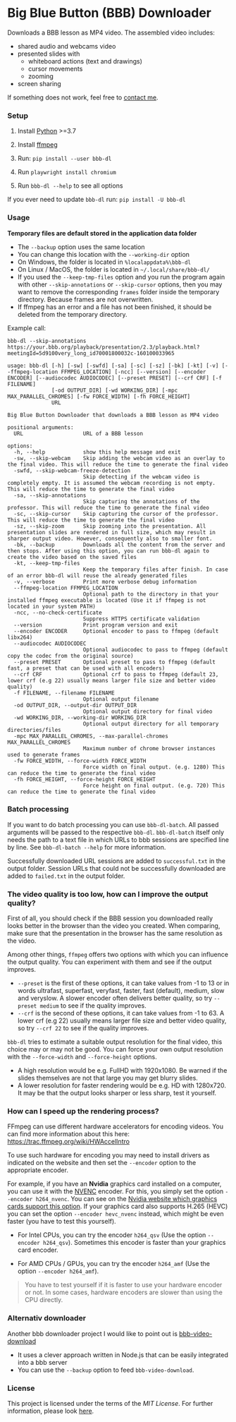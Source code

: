 # Big Blue Button (BBB) Downloader

Downloads a BBB lesson as MP4 video.
The assembled video includes:

- shared audio and webcams video
- presented slides with
  - whiteboard actions (text and drawings)
  - cursor movements
  - zooming
- screen sharing

If something does not work, feel free to [contact me](https://github.com/C0D3D3V/bbb-dl/issues). 

### Setup
1. Install [Python](https://www.python.org/) >=3.7
2. Install [ffmpeg](https://github.com/C0D3D3V/Moodle-Downloader-2/wiki/Installing-ffmpeg)
3. Run: `pip install --user bbb-dl`
4. Run `playwright install chromium`

5. Run `bbb-dl --help` to see all options

If you ever need to update `bbb-dl` run: `pip install -U bbb-dl`

### Usage

**Temporary files are default stored in the application data folder** 

- The `--backup` option uses the same location
- You can change this location with the `--working-dir` option
- On Windows, the folder is located in `%localappdata%\bbb-dl`
- On Linux / MacOS, the folder is located in `~/.local/share/bbb-dl/`
- If you used the `--keep-tmp-files` option and you run the program again with other `--skip-annotations` or `--skip-cursor` options, then you may want to remove the corresponding `frames` folder inside the temporary directory. Because frames are not overwritten. 
- If ffmpeg has an error and a file has not been finished, it should be deleted from the temporary directory.

Example call:

`bbb-dl --skip-annotations https://your.bbb.org/playback/presentation/2.3/playback.html?meetingId=5d9100very_long_id70001800032c-160100033965`


```
usage: bbb-dl [-h] [-sw] [-swfd] [-sa] [-sc] [-sz] [-bk] [-kt] [-v] [--ffmpeg-location FFMPEG_LOCATION] [-ncc] [--version] [--encoder ENCODER] [--audiocodec AUDIOCODEC] [--preset PRESET] [--crf CRF] [-f FILENAME]
              [-od OUTPUT_DIR] [-wd WORKING_DIR] [-mpc MAX_PARALLEL_CHROMES] [-fw FORCE_WIDTH] [-fh FORCE_HEIGHT]
              URL

Big Blue Button Downloader that downloads a BBB lesson as MP4 video

positional arguments:
  URL                   URL of a BBB lesson

options:
  -h, --help            show this help message and exit
  -sw, --skip-webcam    Skip adding the webcam video as an overlay to the final video. This will reduce the time to generate the final video
  -swfd, --skip-webcam-freeze-detection
                        Skip detecting if the webcam video is completely empty. It is assumed the webcam recording is not empty. This will reduce the time to generate the final video
  -sa, --skip-annotations
                        Skip capturing the annotations of the professor. This will reduce the time to generate the final video
  -sc, --skip-cursor    Skip capturing the cursor of the professor. This will reduce the time to generate the final video
  -sz, --skip-zoom      Skip zooming into the presentation. All presentation slides are rendered in full size, which may result in sharper output video. However, consequently also to smaller font.
  -bk, --backup         Downloads all the content from the server and then stops. After using this option, you can run bbb-dl again to create the video based on the saved files
  -kt, --keep-tmp-files
                        Keep the temporary files after finish. In case of an error bbb-dl will reuse the already generated files
  -v, --verbose         Print more verbose debug information
  --ffmpeg-location FFMPEG_LOCATION
                        Optional path to the directory in that your installed ffmpeg executable is located (Use it if ffmpeg is not located in your system PATH)
  -ncc, --no-check-certificate
                        Suppress HTTPS certificate validation
  --version             Print program version and exit
  --encoder ENCODER     Optional encoder to pass to ffmpeg (default libx264)
  --audiocodec AUDIOCODEC
                        Optional audiocodec to pass to ffmpeg (default copy the codec from the original source)
  --preset PRESET       Optional preset to pass to ffmpeg (default fast, a preset that can be used with all encoders)
  --crf CRF             Optional crf to pass to ffmpeg (default 23, lower crf (e.g 22) usually means larger file size and better video quality)
  -f FILENAME, --filename FILENAME
                        Optional output filename
  -od OUTPUT_DIR, --output-dir OUTPUT_DIR
                        Optional output directory for final video
  -wd WORKING_DIR, --working-dir WORKING_DIR
                        Optional output directory for all temporary directories/files
  -mpc MAX_PARALLEL_CHROMES, --max-parallel-chromes MAX_PARALLEL_CHROMES
                        Maximum number of chrome browser instances used to generate frames
  -fw FORCE_WIDTH, --force-width FORCE_WIDTH
                        Force width on final output. (e.g. 1280) This can reduce the time to generate the final video
  -fh FORCE_HEIGHT, --force-height FORCE_HEIGHT
                        Force height on final output. (e.g. 720) This can reduce the time to generate the final video
```
 
### Batch processing

 If you want to do batch processing you can use `bbb-dl-batch`. All passed arguments will be passed to the respective `bbb-dl`. `bbb-dl-batch` itself only needs the path to a text file in which URLs to bbb sessions are specified line by line. See `bbb-dl-batch --help` for more information.

 Successfully downloaded URL sessions are added to `successful.txt` in the output folder. Session URLs that could not be successfully downloaded are added to `failed.txt` in the output folder. 

### The video quality is too low, how can I improve the output quality?

First of all, you should check if the BBB session you downloaded really looks better in the browser than the video you created. When comparing, make sure that the presentation in the browser has the same resolution as the video. 

Among other things, `ffmpeg` offers two options with which you can influence the output quality. You can experiment with them and see if the output improves.

- `--preset` is the first of these options, it can take values from -1 to 13 or in words ultrafast, superfast, veryfast, faster, fast (default), medium, slow and veryslow. A slower encoder often delivers better quality, so try `--preset medium` to see if the quality improves.
- `--crf` is the second of these options, it can take values from -1 to 63. A lower crf (e.g 22) usually means larger file size and better video quality, so try `--crf 22` to see if the quality improves.

`bbb-dl` tries to estimate a suitable output resolution for the final video, this choice may or may not be good. You can force your own output resolution with the `--force-width` and `--force-height` options.

- A high resolution would be e.g. FullHD with 1920x1080. Be warned if the slides themselves are not that large you may get blurry slides.
- A lower resolution for faster rendering would be e.g. HD with 1280x720. It may be that the output looks sharper or less sharp, test it yourself.

### How can I speed up the rendering process?

FFmpeg can use different hardware accelerators for encoding videos. You can find more information about this here: https://trac.ffmpeg.org/wiki/HWAccelIntro

To use such hardware for encoding you may need to install drivers as indicated on the website and then set the `--encoder` option to the appropriate encoder. 

For example, if you have an **Nvidia** graphics card installed on a computer, you can use it with the [NVENC](https://trac.ffmpeg.org/wiki/HWAccelIntro#CUDANVENCNVDEC) encoder. For this, you simply set the option `--encoder h264_nvenc`. You can see on the [Nvidia website which graphics cards support this option](https://developer.nvidia.com/video-encode-and-decode-gpu-support-matrix-new). If your graphics card also supports H.265 (HEVC) you can set the option `--encoder hevc_nvenc` instead, which might be even faster (you have to test this yourself).

- For Intel CPUs, you can try the encoder `h264_qsv` (Use the option `--encoder h264_qsv`). Sometimes this encoder is faster than your graphics card encoder.

- For AMD CPUs / GPUs, you can try the encoder `h264_amf` (Use the option `--encoder h264_amf`).

> You have to test yourself if it is faster to use your hardware encoder or not. In some cases, hardware encoders are slower than using the CPU directly. 


### Alternativ downloader

Another bbb downloader project I would like to point out is [bbb-video-download](https://github.com/tilmanmoser/bbb-video-download)
- It uses a clever approach written in Node.js that can be easily integrated into a bbb server
- You can use the `--backup` option to feed `bbb-video-download`.


### License
This project is licensed under the terms of the *MIT License*. For further information, please look [here](LICENSE).
